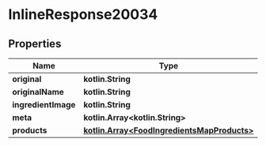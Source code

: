 
# InlineResponse20034

## Properties
Name | Type | Description | Notes
------------ | ------------- | ------------- | -------------
**original** | **kotlin.String** |  | 
**originalName** | **kotlin.String** |  | 
**ingredientImage** | **kotlin.String** |  | 
**meta** | **kotlin.Array&lt;kotlin.String&gt;** |  | 
**products** | [**kotlin.Array&lt;FoodIngredientsMapProducts&gt;**](FoodIngredientsMapProducts.md) |  | 




